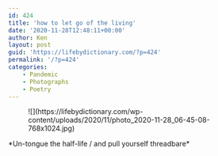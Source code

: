 ```yaml
---
id: 424
title: 'how to let go of the living'
date: '2020-11-28T12:48:11+00:00'
author: Ken
layout: post
guid: 'https://lifebydictionary.com/?p=424'
permalink: '/?p=424'
categories:
    - Pandemic
    - Photographs
    - Poetry
---
```


<figure class="wp-block-image size-large">![](https://lifebydictionary.com/wp-content/uploads/2020/11/photo_2020-11-28_06-45-08-768x1024.jpg)</figure>*Un-tongue the half-life / and pull yourself threadbare*